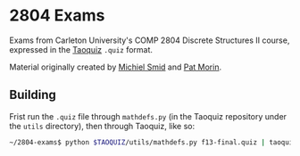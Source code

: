# 2804 Exams

Exams from Carleton University's COMP 2804 Discrete Structures II course, expressed in the [Taoquiz](https://github.com/startrekdude/taoquiz) `.quiz` format.

Material originally created by [Michiel Smid](https://cglab.ca/~michiel/2804.html) and [Pat Morin](https://cglab.ca/~morin/teaching/2804/oldexams.html).

## Building

Frist run the `.quiz` file through `mathdefs.py` (in the Taoquiz repository under the `utils` directory), then through Taoquiz, like so:

```sh
~/2804-exams$ python $TAOQUIZ/utils/mathdefs.py f13-final.quiz | taoquiz - f13-final.html
```

